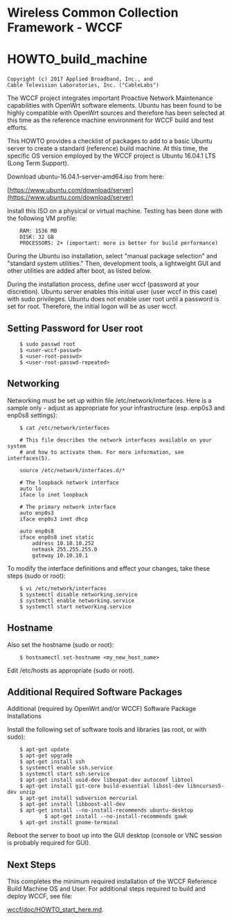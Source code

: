 # Wireless Common Collection Framework - WCCF

# HOWTO\_build\_machine

`Copyright (c) 2017 Applied Broadband, Inc., and`
`                   Cable Television Laboratories, Inc. ("CableLabs")`

The WCCF project integrates important Proactive Network Maintenance capabilities with OpenWrt software elements.  Ubuntu has been found to be highly compatible with OpenWrt sources and therefore has been selected at this time as the reference machine environment for WCCF build and test efforts.

This HOWTO provides a checklist of packages to add to a basic Ubuntu server to create a standard (reference) build machine.  At this time, the specific OS version employed by the WCCF project is Ubuntu 16.04.1 LTS (Long Term Support).

Download ubuntu-16.04.1-server-amd64.iso from here:

[https://www.ubuntu.com/download/server](https://www.ubuntu.com/download/server)

Install this ISO on a physical or virtual machine.  Testing has been done with the following VM profile:

		RAM: 1536 MB
		DISK: 32 GB
		PROCESSORS: 2+ (important: more is better for build performance)

During the Ubuntu iso installation, select "manual package selection" and "standard system utilities."  Then, development tools, a lightweight GUI and other utilities are added after boot, as listed below.

During the installation process, define user wccf (password at your discretion).  Ubuntu server enables this initial user (user wccf in this case) with sudo privileges. Ubuntu does not enable user root until a password is set for root.  Therefore, the initial logon will be as user wccf.

## Setting Password for User root

		$ sudo passwd root
		$ <user-wccf-passwd>
		$ <user-root-passwd>
		$ <user-root-passwd-repeated>

## Networking
Networking must be set up within file /etc/network/interfaces.  Here is a sample only - adjust as appropriate for your infrastructure (esp. enp0s3 and enp0s8 settings):

		$ cat /etc/network/interfaces

		# This file describes the network interfaces available on your system
		# and how to activate them. For more information, see interfaces(5).

		source /etc/network/interfaces.d/*

		# The loopback network interface
		auto lo
		iface lo inet loopback

		# The primary network interface
		auto enp0s3
		iface enp0s3 inet dhcp

		auto enp0s8
		iface enp0s8 inet static
			address 10.10.10.252
			netmask 255.255.255.0
			gateway 10.10.10.1

To modify the interface definitions and effect your changes, take these steps (sudo or root):

		$ vi /etc/network/interfaces
		$ systemctl disable networking.service
		$ systemctl enable networking.service
		$ systemctl start networking.service

## Hostname
Also set the hostname (sudo or root):

		$ hostnamectl set-hostname <my_new_host_name>


Edit /etc/hosts as appropriate (sudo or root).

## Additional Required Software Packages
Additional (required by OpenWrt and/or WCCF) Software Package Installations

Install the following set of software tools and libraries (as root, or with sudo):

		$ apt-get update
		$ apt-get upgrade
		$ apt-get install ssh
		$ systemctl enable ssh.service
		$ systemctl start ssh.service
		$ apt-get install uuid-dev libexpat-dev autoconf libtool
		$ apt-get install git-core build-essential libssl-dev libncurses5-dev unzip
		$ apt-get install subversion mercurial
		$ apt-get install libboost-all-dev
		$ apt-get install --no-install-recommends ubuntu-desktop
                $ apt-get install --no-install-recommends gawk
		$ apt-get install gnome-terminal

Reboot the server to boot up into the GUI desktop (console or VNC session is probably required for GUI).

## Next Steps
This completes the minimum required installation of the WCCF Reference Build Machine OS and User.  For additional steps required to build and deploy WCCF, see file:

[wccf/doc/HOWTO_start_here.md](./HOWTO_start_here.md).

